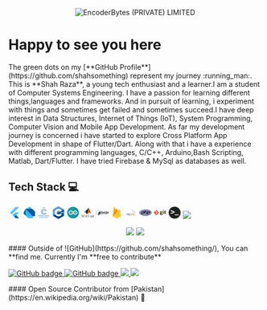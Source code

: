 <p align="center">
  <img width="100%" height='300' src="encoderbytes.gif" alt="EncoderBytes (PRIVATE) LIMITED" />
</p>

 <p align="center"><h1>Happy to see you here</h1> The green dots on my [**GitHub Profile**](https://github.com/shahsomething) represent my journey :running_man:.<br>This is **Shah Raza**, a young tech enthusiast and a learner.I am a student of Computer Systems Engineering. I have a passion for learning different things,languages and frameworks. And in pursuit of learning, i experiment with things and sometimes get failed and sometimes succeed.I have deep interest in Data Structures, Internet of Things (IoT), System Programming, Computer Vision and Mobile App Development. As far my development journey is concerned i have started to explore Cross Platform App Development in shape of Flutter/Dart. Along with that i have a experience with different programming languages, C/C++, Arduino,Bash Scripting, Matlab, Dart/Flutter. I have tried Firebase & MySql as databases as well.
</p>

## Tech Stack :computer:
<code><img height="25" src="https://raw.githubusercontent.com/github/explore/80688e429a7d4ef2fca1e82350fe8e3517d3494d/topics/flutter/flutter.png"></code>
<code><img height="25" src="https://raw.githubusercontent.com/github/explore/80688e429a7d4ef2fca1e82350fe8e3517d3494d/topics/dart/dart.png"></code>
<code><img height="25" src="https://raw.githubusercontent.com/github/explore/80688e429a7d4ef2fca1e82350fe8e3517d3494d/topics/c/c.png"></code>
<code><img height="25" src="https://raw.githubusercontent.com/github/explore/80688e429a7d4ef2fca1e82350fe8e3517d3494d/topics/cpp/cpp.png"></code>
<code><img height="25" src="https://raw.githubusercontent.com/github/explore/80688e429a7d4ef2fca1e82350fe8e3517d3494d/topics/arduino/arduino.png"></code>
<code><img height="25" src="https://raw.githubusercontent.com/github/explore/80688e429a7d4ef2fca1e82350fe8e3517d3494d/topics/matlab/matlab.png"></code>
<code><img height="25" src="https://raw.githubusercontent.com/github/explore/80688e429a7d4ef2fca1e82350fe8e3517d3494d/topics/bash/bash.png"></code>
<code><img height="25" src="https://raw.githubusercontent.com/github/explore/80688e429a7d4ef2fca1e82350fe8e3517d3494d/topics/firebase/firebase.png"></code>
<code><img height="25" src="https://raw.githubusercontent.com/github/explore/80688e429a7d4ef2fca1e82350fe8e3517d3494d/topics/mysql/mysql.png"></code>
<code><img height="25" src="https://raw.githubusercontent.com/github/explore/80688e429a7d4ef2fca1e82350fe8e3517d3494d/topics/php/php.png"></code>
<code><img height="25" src="https://raw.githubusercontent.com/github/explore/80688e429a7d4ef2fca1e82350fe8e3517d3494d/topics/git/git.png"></code>
<code><img height="25" src="https://raw.githubusercontent.com/github/explore/80688e429a7d4ef2fca1e82350fe8e3517d3494d/topics/terminal/terminal.png"></code>
<code><img height="25" src="https://i.pinimg.com/564x/25/a8/5d/25a85d9e5057430d82273a3c75e73014.jpg"></code>



<p align="center">
  <img width="65%" src="https://github-readme-stats.vercel.app/api?username=shahsomething&show_icons=true&title_color=fff&icon_color=79ff97&text_color=9f9f9f&bg_color=151515" />
  <img width="27%" src="https://github-readme-stats.vercel.app/api/top-langs/?username=shahsomething&count_icons=true&title_color=fff&icon_color=79ff97&text_color=9f9f9f&bg_color=151515" />
</p>
####
Outside of ![GitHub](https://github.com/shahsomething/), You can **find me. Currently I'm **free to contribute**

<p >
  <a href="https://github.com/shahsomething?tab=followers">
    <img src="https://komarev.com/ghpvc/?username=shahsomething&color=blue&label=Profile+Views" alt="GitHub badge" />
  </a>
  <a href="https://github.com/shahsomething?tab=followers">
    <img src="https://img.shields.io/github/followers/shahsomething?label=follow&style=social" alt="GitHub badge" />
  </a>
  <a href="https://twitter.com/shahsomething">
    <img src="https://img.shields.io/twitter/follow/shahsomething?style=social" />
  </a>
  <a href="https://www.linkedin.com/in/shah-raza-794470173/">
    <img src="https://img.shields.io/badge/-ShahRaza-blue?style=flat-square&logo=Linkedin&logoColor=white&link=https://www.linkedin.com/in/shah-raza-794470173/" />
  </a>
</p>
#### Open Source Contributor from [Pakistan](https://en.wikipedia.org/wiki/Pakistan) 💚     
